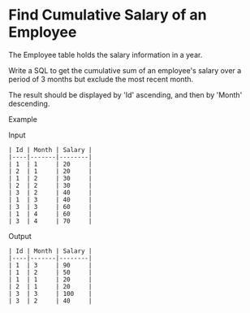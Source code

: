 # Find Cumulative Salary of an Employee

The Employee table holds the salary information in a year.

Write a SQL to get the cumulative sum of an employee's salary over a period of 3 months but exclude the most recent month.

The result should be displayed by 'Id' ascending, and then by 'Month' descending.

Example

Input

    | Id | Month | Salary |
    |----|-------|--------|
    | 1  | 1     | 20     |
    | 2  | 1     | 20     |
    | 1  | 2     | 30     |
    | 2  | 2     | 30     |
    | 3  | 2     | 40     |
    | 1  | 3     | 40     |
    | 3  | 3     | 60     |
    | 1  | 4     | 60     |
    | 3  | 4     | 70     |

Output

    | Id | Month | Salary |
    |----|-------|--------|
    | 1  | 3     | 90     |
    | 1  | 2     | 50     |
    | 1  | 1     | 20     |
    | 2  | 1     | 20     |
    | 3  | 3     | 100    |
    | 3  | 2     | 40     |
 